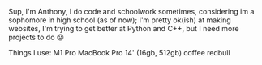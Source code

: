 Sup, I'm Anthony, I do code and schoolwork sometimes, considering im a sophomore in high school (as of now);
I'm pretty ok(ish) at making websites, I'm trying to get better at Python and C++, but I need more projects to do 😞

Things I use:
M1 Pro MacBook Pro 14' (16gb, 512gb)
coffee
redbull

